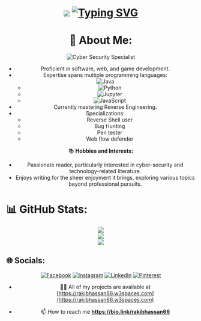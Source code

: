 <div align="center">
  <!-- Header -->
        <h1 align="center"> 
            <img src="https://readme-typing-svg.herokuapp.com/?font=Righteous&size=35&center=true&vCenter=true&width=500&height=70&duration=4000&lines=Hey%2C+This_is(Equarius)" /> 
        <a href="https://git.io/typing-svg"><img src="https://readme-typing-svg.herokuapp.com?font=Fira+Code&pause=1000&color=41C9E2&background=AD24CA00&random=false&width=435&lines=Welcome%2C+It's+an+honor+to+have+you" alt="Typing SVG" /></a>
    </div>
<div align="center">

# 💫 About Me:
![Cyber Security Specialist](https://img.shields.io/badge/Cyber%20Security%20Specialist-%E2%9A%94%EF%B8%8F-red?style=for-the-badge&logo=security&logoColor=white)<br>
- Proficient in software, web, and game development.<br>
- Expertise spans multiple programming languages:<br>
   ![Java](https://img.shields.io/badge/Java-%23ED8B00.svg?style=for-the-badge&logo=java&logoColor=white)  
  - ![Python](https://img.shields.io/badge/Python-%233776AB.svg?style=for-the-badge&logo=python&logoColor=white)  
  - ![Jupyter](https://img.shields.io/badge/Jupyter-%23F37626.svg?style=for-the-badge&logo=jupyter&logoColor=white)  
  - ![JavaScript](https://img.shields.io/badge/JavaScript-%23F7DF1E.svg?style=for-the-badge&logo=javascript&logoColor=black)  
- Currently mastering Reverse Engineering.<br>
- Specializations:<br>
  - Reverse Shell user<br>
  - Bug Hunting<br>
  - Pen tester<br>
  - Web flow defender<br>

📚 **Hobbies and Interests:**<br>
- Passionate reader, particularly interested in cyber-security and technology-related literature.<br>
- Enjoys writing for the sheer enjoyment it brings, exploring various topics beyond professional pursuits.

</div>

# 📊 GitHub Stats:
<div align="center">

![](https://github-readme-stats.vercel.app/api?username=rakibhassan66&theme=blue-green&hide_border=true&include_all_commits=true&count_private=true)<br/>
![](https://github-readme-streak-stats.herokuapp.com/?user=rakibhassan66&theme=blue-green&hide_border=true)<br/>
![](https://github-readme-stats.vercel.app/api/top-langs/?username=rakibhassan66&theme=blue-green&hide_border=true&include_all_commits=true&count_private=true&layout=compact)

</div>

## 🌐 Socials:
<div align="center">
  
[![Facebook](https://img.shields.io/badge/Facebook-%231877F2.svg?logo=Facebook&logoColor=white)](https://facebook.com/rakibhassan.rh66) [![Instagram](https://img.shields.io/badge/Instagram-%23E4405F.svg?logo=Instagram&logoColor=white)](https://instagram.com/_rakibhassan__) [![LinkedIn](https://img.shields.io/badge/LinkedIn-%230077B5.svg?logo=linkedin&logoColor=white)](https://linkedin.com/in/https://www.linkedin.com/authwall?trk=gf&trkInfo=AQFSCSPznIY9xwAAAY6a0kPYvYLhZkYJ3t-xQoNJrGbyfsv023sUYuBqpYCUGWSLvL5tlphL9knYap0S6-7s5Qo4a69jNeetqvJA9e6MGUtgVG2_9Hg6bPw3DVzIExtqNNYqJMw=&original_referer=https://bio.link/&sessionRedirect=https%3A%2F%2Fwww.linkedin.com%2Fin%2Frakibhassan66) [![Pinterest](https://img.shields.io/badge/Pinterest-%23E60023.svg?logo=Pinterest&logoColor=white)](https://pinterest.com/https://www.pinterest.com/rakibhassan66) 
- 👨‍💻 All of my projects are available at [https://rakibhassan66.w3spaces.com](https://rakibhassan66.w3spaces.com)

- 📫 How to reach me **https://bio.link/rakibhassan66**

</div>
